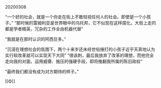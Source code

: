 20200308

“一个好的社会，就是一个你走在街上不敢轻视任何人的社会。即使是一个小孩子。”
“那时候的雷姆利亚是世界眼中的乌托邦，它不似现在这样腐化。大街上走的都是学者精英，冗杂的工作全由机器代替”

“我就是在那时认识的阿西旦多。”

“沉浸在理想社会的氛围下，两个十来岁还未经世俗捶打的小孩子近乎天真地认为实行软改革就可以实现天下大同”
“很讽刺，最后我放弃了改革的理想，而他完全走向我的对面，运用威慑、施压的强硬手段，即将推翻我所属的陈旧政权”

“最终我们都没有成为对方期待的样子。”

[[Φ]]